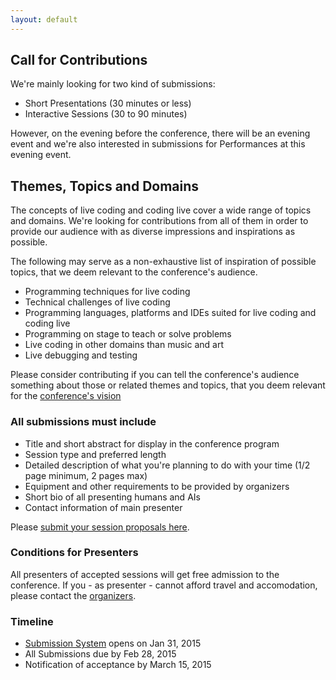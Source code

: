 ```yaml
---
layout: default
---
```

## Call for Contributions

We're mainly looking for two kind of submissions:

- <span class="live-stress">Short Presentations</span> (30 minutes or less)
- <span class="live-stress">Interactive Sessions</span> (30 to 90 minutes)

However, on the evening before the conference, there will be an evening event
and we're also interested in submissions for <span class="live-stress">Performances</span>
at this evening event.

## Themes, Topics and Domains

The concepts of live coding and coding live cover a wide range of topics and
domains. We're looking for contributions from all of them in order to provide
our audience with as diverse impressions and inspirations as possible.

The following may serve as a non-exhaustive list of inspiration of possible
topics, that we deem relevant to the conference's audience.

- Programming techniques for live coding
- Technical challenges of live coding
- Programming languages, platforms and IDEs suited for live coding and coding live
- Programming on stage to teach or solve problems
- Live coding in other domains than music and art
- Live debugging and testing

Please consider contributing if you can tell the conference's audience something
about those or related themes and topics, that you deem relevant for the
[conference's vision](index.html)

### All submissions must include

- Title and short abstract for display in the conference program
- Session type and preferred length
- Detailed description of what you're planning
to do with your time (1/2 page minimum, 2 pages max)
- Equipment and other requirements to be provided by organizers
- Short bio of all presenting humans and AIs
- Contact information of main presenter

Please [submit your session proposals here](https://docs.google.com/forms/d/1ebpJwUQ1knzkEVdZwaaVZS8GblB6ThQe9NPF0F6GV_E/viewform).

### Conditions for Presenters

All presenters of accepted sessions will get free admission to the conference.
If you - as presenter - cannot afford travel and accomodation, please contact
the [organizers](aboutus.html).

### Timeline

- [Submission System](https://docs.google.com/forms/d/1ebpJwUQ1knzkEVdZwaaVZS8GblB6ThQe9NPF0F6GV_E/viewform)
opens on <span class="live-stress">Jan 31, 2015</span>
- All Submissions due by <span class="live-stress">Feb 28, 2015</span>
- Notification of acceptance by <span class="live-stress">March 15, 2015</span>
